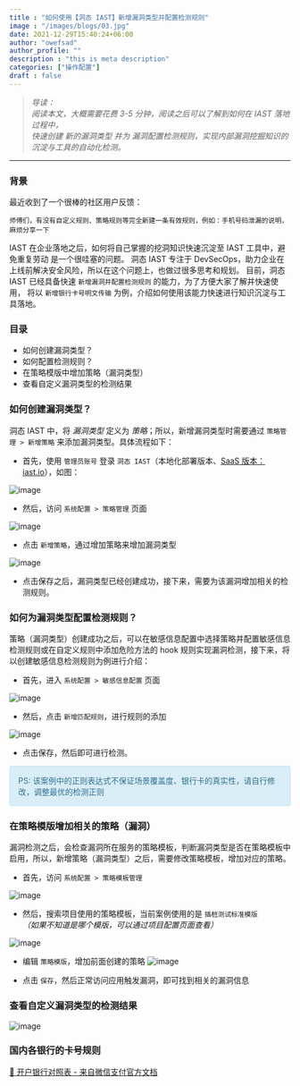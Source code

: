 ```yaml
---
title : "如何使用【洞态 IAST】新增漏洞类型并配置检测规则"
image : "/images/blogs/03.jpg"
date: 2021-12-29T15:40:24+06:00
author: "owefsad"
author_profile: ""
description : "this is meta description"
categories: ["操作配置"]
draft : false
---
```


> _导读：<br>阅读本文，大概需要花费 3-5 分钟，阅读之后可以了解到如何在 IAST 落地过程中，<br>快速创建 新的漏洞类型 并为 漏洞配置检测规则，实现内部漏洞挖掘知识的沉淀与工具的自动化检测。_

<hr>

### 背景

最近收到了一个很棒的社区用户反馈：

`师傅们，有没有自定义规则、策略规则等完全新建一条有效规则，例如：手机号码泄漏的说明，麻烦分享一下`

IAST 在企业落地之后，如何将自己掌握的挖洞知识快速沉淀至 IAST 工具中，避免重复劳动 是一个很哇塞的问题。
洞态 IAST 专注于 DevSecOps，助力企业在上线前解决安全风险，所以在这个问题上，也做过很多思考和规划。
目前，洞态 IAST 已经具备快速 `新增漏洞并配置检测规则` 的能力，为了方便大家了解并快速使用，
将以 `新增银行卡号明文传输` 为例，介绍如何使用该能力快速进行知识沉淀与工具落地。

### 目录

* 如何创建漏洞类型？
* 如何配置检测规则？
* 在策略模版中增加策略（漏洞类型）
* 查看自定义漏洞类型的检测结果

### 如何创建漏洞类型？

洞态 IAST 中，将 _漏洞类型_ 定义为 _策略_；所以，新增漏洞类型时需要通过 `策略管理 > 新增策略` 来添加漏洞类型。具体流程如下：

* 首先，使用 `管理员账号` 登录 `洞态 IAST`（本地化部署版本、[SaaS 版本：iast.io](iast.io)），如图：

![image](/images/blogs/post-1/00.png)

* 然后，访问 `系统配置 > 策略管理` 页面

![image](/images/blogs/post-1/01.png)

* 点击 `新增策略`，通过增加策略来增加漏洞类型

![image](/images/blogs/post-1/02.png)

* 点击保存之后，漏洞类型已经创建成功，接下来，需要为该漏洞增加相关的检测规则。

### 如何为漏洞类型配置检测规则？

策略（漏洞类型）创建成功之后，可以在敏感信息配置中选择策略并配置敏感信息检测规则或在自定义规则中添加危险方法的 hook 规则实现漏洞检测，接下来，将以创建敏感信息检测规则为例进行介绍：

* 首先，进入 `系统配置 > 敏感信息配置` 页面

![image](/images/blogs/post-1/03.png)

* 然后，点击 `新增匹配规则`，进行规则的添加

![image](/images/blogs/post-1/04.png)

* 点击保存，然后即可进行检测。

<div style="padding: 15px; border: 1px solid transparent; border-color: transparent; margin-bottom: 20px; border-radius: 4px; color: #31708f; background-color: #d9edf7; border-color: #bce8f1;">
PS: 该案例中的正则表达式不保证场景覆盖度、银行卡的真实性，请自行修改，调整最优的检测正则
</div>

### 在策略模版增加相关的策略（漏洞）

漏洞检测之后，会检查漏洞所在服务的策略模板，判断漏洞类型是否在策略模板中启用，所以，新增策略（漏洞类型）之后，需要修改策略模板，增加对应的策略。

* 首先，访问 `系统配置 > 策略模板管理`

![image](/images/blogs/post-1/05.png)

* 然后，搜索项目使用的策略模板，当前案例使用的是 `插桩测试标准模版` 
<br>_（如果不知道是哪个模版，可以通过项目配置页面查看）_

![image](/images/blogs/post-1/06.png)

* 编辑 `策略模版`，增加前面创建的策略
![image](/images/blogs/post-1/07.png)

* 点击 `保存`，然后正常访问应用触发漏洞，即可找到相关的漏洞信息

### 查看自定义漏洞类型的检测结果

![image](/images/blogs/post-1/08.png)

### 国内各银行的卡号规则
<a href="https://pay.weixin.qq.com/wiki/doc/api/xiaowei.php?chapter=22_1" target="_blank"> 🔗 开户银行对照表 - 来自微信支付官方文档</a>





